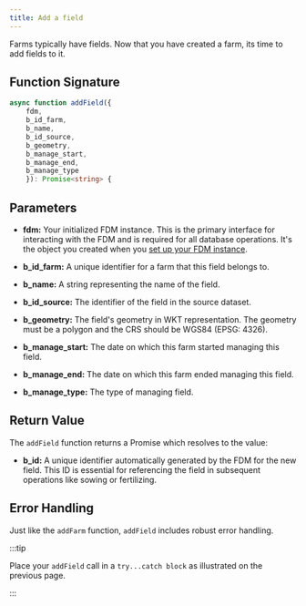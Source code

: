 ```yaml
---
title: Add a field
---
```


Farms typically have fields. Now that you have created a farm, its time to add fields to it.

## Function Signature
```typescript
async function addField({
    fdm,
    b_id_farm,
    b_name,
    b_id_source,
    b_geometry,
    b_manage_start,
    b_manage_end, 
    b_manage_type
    }): Promise<string> {

```

## Parameters
* **fdm:** Your initialized FDM instance. This is the primary interface for interacting with the FDM and is required for all database operations. It's the object you created when you [set up your FDM instance](./042-Setup%20the%20FDM%20instance.md).

* **b_id_farm:** A unique identifier for a farm that this field belongs to.

* **b_name:** A string representing the name of the field.

* **b_id_source:** The identifier of the field in the source dataset.

* **b_geometry:** The field's geometry in WKT representation. The geometry must be a polygon and the CRS should be WGS84 (EPSG: 4326).

* **b_manage_start:** The date on which this farm started managing this field.

* **b_manage_end:** The date on which this farm ended managing this field.

* **b_manage_type:** The type of managing field.

## Return Value
The ``addField`` function returns a Promise which resolves to the value:

* **b_id:** A unique identifier automatically generated by the FDM for the new field. This ID is essential for referencing the field in subsequent operations like sowing or fertilizing.

## Error Handling
Just like the ``addFarm`` function, ``addField`` includes robust error handling.

:::tip

Place your ``addField`` call in a ``try...catch block`` as illustrated on the previous page.

:::